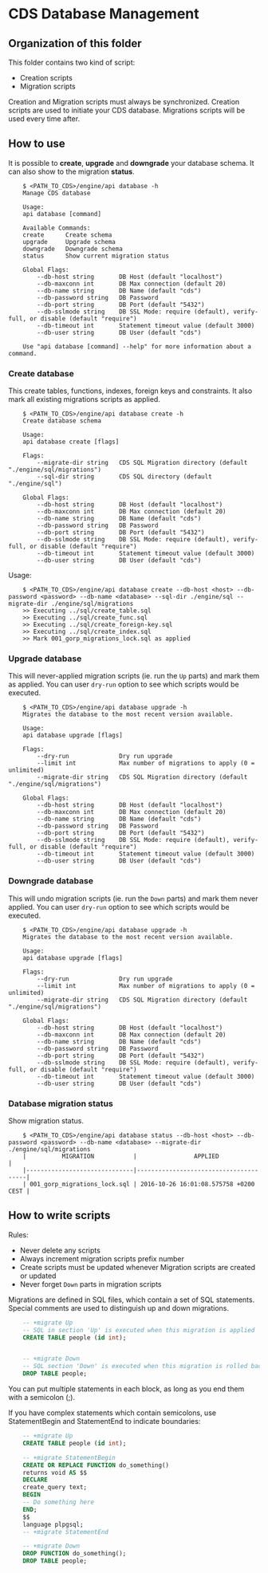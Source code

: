# CDS Database Management

## Organization of this folder

This folder contains two kind of script:

- Creation scripts
- Migration scripts

Creation and Migration scripts must always be synchronized. Creation scripts are used to initiate your CDS database. Migrations scripts will be used every time after.

## How to use

It is possible to **create**, **upgrade** and **downgrade** your database schema. It can also show to the migration **status**.

```
    $ <PATH_TO_CDS>/engine/api database -h
    Manage CDS database

    Usage:
    api database [command]

    Available Commands:
    create      Create schema
    upgrade     Upgrade schema
    downgrade   Downgrade schema
    status      Show current migration status

    Global Flags:
        --db-host string       DB Host (default "localhost")
        --db-maxconn int       DB Max connection (default 20)
        --db-name string       DB Name (default "cds")
        --db-password string   DB Password
        --db-port string       DB Port (default "5432")
        --db-sslmode string    DB SSL Mode: require (default), verify-full, or disable (default "require")
        --db-timeout int       Statement timeout value (default 3000)
        --db-user string       DB User (default "cds")

    Use "api database [command] --help" for more information about a command.
```

### Create database

This create tables, functions, indexes, foreign keys and constraints. It also mark all existing migrations scripts as applied.

```shell
    $ <PATH_TO_CDS>/engine/api database create -h
    Create database schema

    Usage:
    api database create [flags]

    Flags:
        --migrate-dir string   CDS SQL Migration directory (default "./engine/sql/migrations")
        --sql-dir string       CDS SQL directory (default "./engine/sql")

    Global Flags:
        --db-host string       DB Host (default "localhost")
        --db-maxconn int       DB Max connection (default 20)
        --db-name string       DB Name (default "cds")
        --db-password string   DB Password
        --db-port string       DB Port (default "5432")
        --db-sslmode string    DB SSL Mode: require (default), verify-full, or disable (default "require")
        --db-timeout int       Statement timeout value (default 3000)
        --db-user string       DB User (default "cds")

```

Usage:

```shell
    $ <PATH_TO_CDS>/engine/api database create --db-host <host> --db-password <password> --db-name <database> --sql-dir ./engine/sql --migrate-dir ./engine/sql/migrations
    >> Executing ../sql/create_table.sql
    >> Executing ../sql/create_func.sql
    >> Executing ../sql/create_foreign-key.sql
    >> Executing ../sql/create_index.sql
    >> Mark 001_gorp_migrations_lock.sql as applied
```

### Upgrade database

This will never-applied migration scripts (ie. run the `Up` parts) and mark them as applied. You can user `dry-run` option to see which scripts would be executed.

```shell
    $ <PATH_TO_CDS>/engine/api database upgrade -h
    Migrates the database to the most recent version available.

    Usage:
    api database upgrade [flags]

    Flags:
        --dry-run              Dry run upgrade
        --limit int            Max number of migrations to apply (0 = unlimited)
        --migrate-dir string   CDS SQL Migration directory (default "./engine/sql/migrations")

    Global Flags:
        --db-host string       DB Host (default "localhost")
        --db-maxconn int       DB Max connection (default 20)
        --db-name string       DB Name (default "cds")
        --db-password string   DB Password
        --db-port string       DB Port (default "5432")
        --db-sslmode string    DB SSL Mode: require (default), verify-full, or disable (default "require")
        --db-timeout int       Statement timeout value (default 3000)
        --db-user string       DB User (default "cds")
```

### Downgrade database

This will undo migration scripts (ie. run the `Down` parts) and mark them never applied. You can user `dry-run` option to see which scripts would be executed.

```shell
    $ <PATH_TO_CDS>/engine/api database upgrade -h
    Migrates the database to the most recent version available.

    Usage:
    api database upgrade [flags]

    Flags:
        --dry-run              Dry run upgrade
        --limit int            Max number of migrations to apply (0 = unlimited)
        --migrate-dir string   CDS SQL Migration directory (default "./engine/sql/migrations")

    Global Flags:
        --db-host string       DB Host (default "localhost")
        --db-maxconn int       DB Max connection (default 20)
        --db-name string       DB Name (default "cds")
        --db-password string   DB Password
        --db-port string       DB Port (default "5432")
        --db-sslmode string    DB SSL Mode: require (default), verify-full, or disable (default "require")
        --db-timeout int       Statement timeout value (default 3000)
        --db-user string       DB User (default "cds")
```

### Database migration status

Show migration status.

```shell
    $ <PATH_TO_CDS>/engine/api database status --db-host <host> --db-password <password> --db-name <database> --migrate-dir ./engine/sql/migrations
    |          MIGRATION           |                APPLIED                |
    |------------------------------|---------------------------------------|
    | 001_gorp_migrations_lock.sql | 2016-10-26 16:01:08.575758 +0200 CEST |

```

## How to write scripts

Rules:

- Never delete any scripts
- Always increment migration scripts prefix number
- Create scripts must be updated whenever Migration scripts are created or updated
- Never forget `Down` parts in migration scripts

Migrations are defined in SQL files, which contain a set of SQL statements. Special comments are used to distinguish up and down migrations.


```sql
    -- +migrate Up
    -- SQL in section 'Up' is executed when this migration is applied
    CREATE TABLE people (id int);


    -- +migrate Down
    -- SQL section 'Down' is executed when this migration is rolled back
    DROP TABLE people;
```

You can put multiple statements in each block, as long as you end them with a semicolon (;).

If you have complex statements which contain semicolons, use StatementBegin and StatementEnd to indicate boundaries:


```sql
    -- +migrate Up
    CREATE TABLE people (id int);

    -- +migrate StatementBegin
    CREATE OR REPLACE FUNCTION do_something()
    returns void AS $$
    DECLARE
    create_query text;
    BEGIN
    -- Do something here
    END;
    $$
    language plpgsql;
    -- +migrate StatementEnd

    -- +migrate Down
    DROP FUNCTION do_something();
    DROP TABLE people;
```
